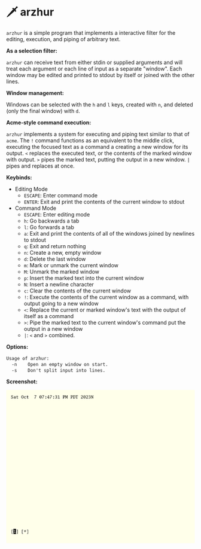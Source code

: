 # 🗡 arzhur

`arzhur` is a simple program that implements a interactive filter for the editing, execution, and piping of arbitrary text.

**As a selection filter:**

`arzhur` can receive text from either stdin or supplied arguments and will treat each argument or each line of input as a separate "window". Each window may be edited and printed to stdout by itself or joined with the other lines.

**Window management:**

Windows can be selected with the `h` and `l` keys, created with `n`, and deleted (only the final window) with `d`.

**Acme-style command execution:**

`arzhur` implements a system for executing and piping text similar to that of `acme`. The `!` command functions as an equivalent to the middle click, executing the focused text as a command a creating a new window for its output. `<` replaces the executed text, or the contents of the marked window with output. `>` pipes the marked text, putting the output in a new window. `|` pipes and replaces at once.

**Keybinds:**

* Editing Mode
	- `ESCAPE`: Enter command mode
	- `ENTER`: Exit and print the contents of the current window to stdout
* Command Mode
	- `ESCAPE`: Enter editing mode
	- `h`: Go backwards a tab
	- `l`: Go forwards a tab
	- `a`: Exit and print the contents of all of the windows joined by newlines to stdout
	- `q`: Exit and return nothing
	- `n`: Create a new, empty window
	- `d`: Delete the last window
	- `m`: Mark or unmark the current window
	- `M`: Unmark the marked window
	- `p`: Insert the marked text into the current window
	- `N`: Insert a newline character
	- `c`: Clear the contents of the current window
	- `!`: Execute the contents of the current window as a command, with output going to a new window
	- `<`: Replace the current or marked window's text with the output of itself as a command
	- `>`: Pipe the marked text to the current window's command put the output in a new window
	- `|`: `<` and `>` combined.

**Options:**

```
Usage of arzhur:
  -n	Open an empty window on start.
  -s	Don't split input into lines.
```

**Screenshot:**

![arzhur editing the output of the date command](in-use.png "arzhur editing the output of the date command")